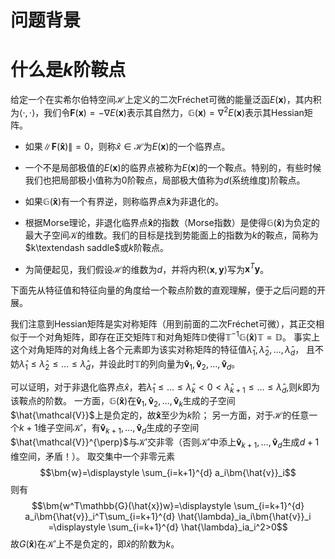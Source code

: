 <!-- <script src="https://cdnjs.cloudflare.com/ajax/libs/mathjax/2.7.5/MathJax.js?config=TeX-AMS_HTML" async></script>-->
# 问题背景

# 什么是$k$阶鞍点

给定一个在实希尔伯特空间$\mathcal{H}$上定义的二次Fréchet可微的能量泛函$E(\bm{x})$，其内积为$\langle ·,· \rangle$，我们令$\bm{F}(\bm{x})=−\nabla E(\bm{x})$表示其自然力，$\mathbb{G}(\bm{x}) =\nabla^2E(\bm{x})$表示其Hessian矩阵。

-   如果$\lVert \bm{F}(\bm{\hat{x}}) \rVert =0$，则称$\hat{x}\in\mathcal{H}$为$E(\bm{x})$的一个临界点。

-   一个不是局部极值的$E(\bm{x})$的临界点被称为$E(\bm{x})$的一个鞍点。特别的，有些时候我们也把局部极小值称为$0$阶鞍点，局部极大值称为$d$(系统维度)阶鞍点。

-   如果$\mathbb{G}(\bm{\hat{x}})$有一个有界逆，则称临界点$\bm{\hat{x}}$为非退化的。

-   根据Morse理论，非退化临界点$\bm{\hat{x}}$的指数（Morse指数）是使得$\mathbb{G}(\bm{\hat{x}})$为负定的最大子空间$\mathcal{K}$的维数。我们的目标是找到势能面上的指数为$k$的鞍点，简称为$k\textendash saddle$或$k$阶鞍点。

-   为简便起见，我们假设$\mathcal{H}$的维数为$d$，并将内积$\langle \bm{x},\bm{y} \rangle$写为$\bm{x}^T\bm{y}$。

下面先从特征值和特征向量的角度给一个鞍点阶数的直观理解，便于之后问题的开展。

我们注意到Hessian矩阵是实对称矩阵（用到前面的二次Fréchet可微），其正交相似于一个对角矩阵，即存在正交矩阵$\mathbb{T}$和对角矩阵$\mathbb{D}$使得$\mathbb{T}^{-1}\mathbb{G}(\bm{\hat{x}})\mathbb{T}=\mathbb{D}$。
事实上这个对角矩阵的对角线上各个元素即为该实对称矩阵的特征值$\hat{\lambda}_1,\hat{\lambda}_2,\ldots,\hat{\lambda}_d$，
且不妨$\hat{\lambda}_1\leq\hat{\lambda}_2\leq\ldots\leq\hat{\lambda}_d$，并设此时$\mathbb{T}$的列向量为$\bm{\hat{v}}_1,\bm{\hat{v}}_2,\ldots,\bm{\hat{v}}_d$。

可以证明，对于非退化临界点$\hat{x}$，若$\hat{\lambda}_1\leq\ldots\leq\hat{\lambda}_k<0<\hat{\lambda}_{k+1}\leq\ldots\leq\hat{\lambda}_d$,则$k$即为该鞍点的阶数。
一方面，$\mathbb{G}(\bm{\hat{x}})$在$\bm{\hat{v}}_1,\bm{\hat{v}}_2,\ldots,\bm{\hat{v}}_k$生成的子空间$\hat{\mathcal{V}}$上是负定的，故$\bm{\hat{x}}$至少为$k$阶；
另一方面，对于$\mathcal{H}$的任意一个$k+1$维子空间$\mathcal{K'}$，有$\bm{\hat{v}}_{k+1},\ldots,\bm{\hat{v}}_d$生成的子空间$\hat{\mathcal{V}}^{\perp}$与$\mathcal{K'}$交非零（否则$\mathcal{K'}$中添上$\bm{\hat{v}}_{k+1},\ldots,\bm{\hat{v}}_d$生成$d+1$维空间，矛盾！）。
取交集中一个非零元素
$$\bm{w}=\displaystyle \sum_{i=k+1}^{d} a_i\bm{\hat{v}}_i$$ 则有
$$\bm{w^T\mathbb{G}(\hat{x})w}=\displaystyle \sum_{i=k+1}^{d} a_i\bm{\hat{v}}_i^T\sum_{i=k+1}^{d} \hat{\lambda}_ia_i\bm{\hat{v}}_i
=\displaystyle \sum_{i=k+1}^{d} \hat{\lambda}_ia_i^2>0$$
故$G(\bm{\hat{x}})$在$\mathcal{K'}$上不是负定的，即$\hat{x}$的阶数为$k$。

